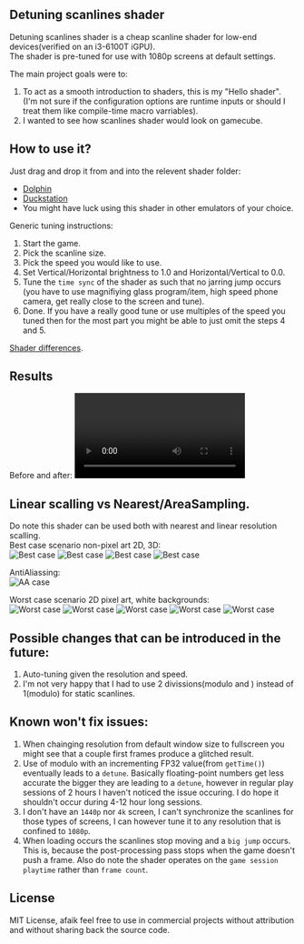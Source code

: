 Detuning scanlines shader
---
Detuning scanlines shader is a cheap scanline shader for low-end devices(verified on an i3-6100T iGPU).    
The shader is pre-tuned for use with 1080p screens at default settings.

The main project goals were to:
1. To act as a smooth introduction to shaders, this is my "Hello shader". (I'm not sure if the configuration options are runtime inputs or should I treat them like compile-time macro varriables).
2. I wanted to see how scanlines shader would look on gamecube.

How to use it?
---
Just drag and drop it from and into the relevent shader folder:
* [Dolphin](Dolphin.md)
* [Duckstation](Duckstation.md)
* You might have luck using this shader in other emulators of your choice.

Generic tuning instructions:
1. Start the game.
2. Pick the scanline size.
3. Pick the speed you would like to use.
4. Set Vertical/Horizontal brightness to 1.0 and Horizontal/Vertical to 0.0.
5. Tune the `time sync` of the shader as such that no jarring jump occurs (you have to use magnifiying glass program/item, high speed phone camera, get really close to the screen and tune).
6. Done. If you have a really good tune or use multiples of the speed you tuned then for the most part you might be able to just omit the steps 4 and 5.

[Shader differences](Shader.md).

Results
---
Before and after:
![montage](.videos/1080p_montage.webm)

Linear scalling vs Nearest/AreaSampling.
---
Do note this shader can be used both with nearest and linear resolution scalling.    
Best case scenario non-pixel art 2D, 3D:    
![Best case](.images/Zelda/00.png)
![Best case](.images/Zelda/01.png)
![Best case](.images/AutoModelista/00.png)
![Best case](.images/TimeSplitters2/00.png)

AntiAliassing:    
![AA case](.images/Zelda/00_AA.png)

Worst case scenario 2D pixel art, white backgrounds:    
![Worst case](.images/CapcomSNK2/00.png)
![Worst case](.images/CapcomSNK2/01.png)
![Worst case](.images/CapcomSNK2/02.png)
![Worst case](.images/Zelda/00_WhiteBackground.png)
![Worst case](.images/Auto_Modelista/00_WhiteBackground.png)

Possible changes that can be introduced in the future:
---
1. Auto-tuning given the resolution and speed.
2. I'm not very happy that I had to use 2 divissions(modulo and ) instead of 1(modulo) for static scanlines.

Known won't fix issues:
---
1. When chainging resolution from default window size to fullscreen you might see that a couple first frames produce a glitched result.
2. Use of modulo with an incrementing FP32 value(from `getTime()`) eventually leads to a `detune`. Basically floating-point numbers get less accurate the bigger they are leading to a `detune`, however in regular play sessions of 2 hours I haven't noticed the issue occuring. I do hope it shouldn't occur during 4-12 hour long sessions.
3. I don't have an `1440p` nor `4k` screen, I can't synchronize the scanlines for those types of screens, I can however tune it to any resolution that is confined to `1080p`.
4. When loading occurs the scanlines stop moving and a `big jump` occurs. This is, because the post-processing pass stops when the game doesn't push a frame. Also do note the shader operates on the `game session playtime` rather than `frame count`.

License
---
MIT License, afaik feel free to use in commercial projects without attribution and without sharing back the source code.
